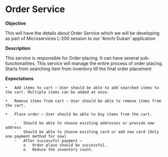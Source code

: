 # Order Service

**Objective**
<p>This will have the details about Order Service which we will be developing as part of Microservices L-200 session to our 'Amchi Dukan' application</p>

**Description**
<p>
This service is responsible for Order placing. It can have several sub-functionalities. This service will manage the entire process of order placing. Starts from searching item from inventory till the final order placement
</p>

**Expectations**
```
•	Add items to cart – User should be able to add searched items to the cart. Multiple items can be added at once.

•	Remove items from cart – User should be able to remove items from the cart.

•	Place order – User should be able to buy items from the cart. 

    -	Should be able to choose existing addresses or provide new address
    -	Should be able to choose existing card or add new card [Only one payment method for now]
    -	After successful payment –
        o	Order place should be successful.
        o	Reduce the inventory count.

```